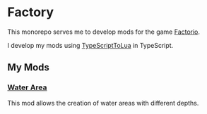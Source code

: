 # Factory

This monorepo serves me to develop mods for the game
[Factorio](https://www.factorio.com/).

I develop my mods using
[TypeScriptToLua](https://github.com/TypeScriptToLua/TypeScriptToLua) in
TypeScript.

## My Mods

### [Water Area](https://mods.factorio.com/mod/water-area)

This mod allows the creation of water areas with different depths.
